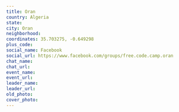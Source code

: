 ```yaml
---
title: Oran
country: Algeria
state: 
city: Oran
neighborhood: 
coordinates: 35.703275, -0.649298
plus_code:
social_name: Facebook
social_url: https://www.facebook.com/groups/free.code.camp.oran
chat_name:
chat_url:
event_name:
event_url:
leader_name:
leader_url:
old_photo: 
cover_photo:
---
```


